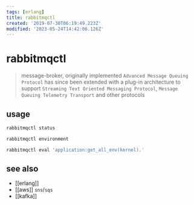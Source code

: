 ```yaml
---
tags: [erlang]
title: rabbitmqctl
created: '2019-07-30T06:19:49.223Z'
modified: '2023-05-24T14:42:06.126Z'
---
```


# rabbitmqctl

> message-broker, originally implemented `Advanced Message Queuing Protocol` 
> has since been extended with a plug-in architecture to support
> `Streaming Text Oriented Messaging Protocol`, `Message Queuing Telemetry Transport` and other protocols

## usage

```sh
rabbitmqctl status

rabbitmqctl environment

rabbitmqctl eval 'application:get_all_env(kernel).' 
```

## see also

- [[erlang]]
- [[aws]] `sns`/`sqs`
- [[kafka]]
